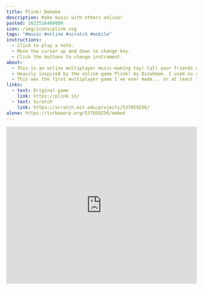 ```yaml
---
title: Plink! Demake
description: Make music with others online!
posted: 1622516400000
icon: /img/icons/plink.svg
tags: "#music #online #scratch #mobile"
instructions:
  - Click to play a note.
  - Move the cursor up and down to change key.
  - Click the buttons to change instrument.
about:
  - This is an online multiplayer music-making toy! Call your friends and make music together!
  - Heavily inspired by the online game Plink! by Dinahmoe. I used no samples from the original game, I made them on Auxy and Beepbox.
  - This was the first multiplayer game I've ever made... or at least the first one where I actually knew what I was doing. :d
links:
  - text: Original game
    link: https://plink.in/
  - text: Scratch
    link: https://scratch.mit.edu/projects/537059256/
alone: https://turbowarp.org/537059256/embed
---
```

<iframe src="https://turbowarp.org/537059256/embed?addons=remove-curved-stage-border,pause" width="100%" height="416" allowtransparency="true" frameborder="0" scrolling="no" allowfullscreen></iframe>